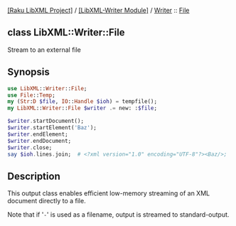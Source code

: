 [[Raku LibXML Project]](https://libxml-raku.github.io)
 / [[LibXML-Writer Module]](https://libxml-raku.github.io/LibXML-Writer-raku)
 / [Writer](https://libxml-raku.github.io/LibXML-Writer-raku/Writer)
 :: [File](https://libxml-raku.github.io/LibXML-Writer-raku/Writer/File)

class LibXML::Writer::File
--------------------------

Stream to an external file

Synopsis
--------

```raku
use LibXML::Writer::File;
use File::Temp;
my (Str:D $file, IO::Handle $ioh) = tempfile();
my LibXML::Writer::File $writer .= new: :$file;

$writer.startDocument();
$writer.startElement('Baz');
$writer.endElement;
$writer.endDocument;
$writer.close;
say $ioh.lines.join;  # <?xml version="1.0" encoding="UTF-8"?><Baz/>;
```

Description
-----------

This output class enables efficient low-memory streaming of an XML document directly to a file.

Note that if '`-`' is used as a filename, output is streamed to standard-output.

